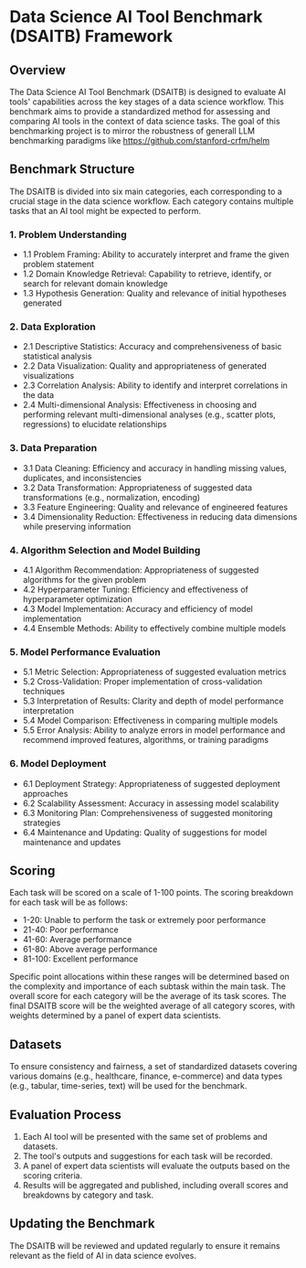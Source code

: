 # Data Science AI Tool Benchmark (DSAITB) Framework

## Overview
The Data Science AI Tool Benchmark (DSAITB) is designed to evaluate AI tools' capabilities across the key stages of a data science workflow. This benchmark aims to provide a standardized method for assessing and comparing AI tools in the context of data science tasks.
The goal of this benchmarking project is to mirror the robustness of generall LLM benchmarking paradigms like https://github.com/stanford-crfm/helm

## Benchmark Structure
The DSAITB is divided into six main categories, each corresponding to a crucial stage in the data science workflow. Each category contains multiple tasks that an AI tool might be expected to perform.

### 1. Problem Understanding
- 1.1 Problem Framing: Ability to accurately interpret and frame the given problem statement
- 1.2 Domain Knowledge Retrieval: Capability to retrieve, identify, or search for relevant domain knowledge
- 1.3 Hypothesis Generation: Quality and relevance of initial hypotheses generated

### 2. Data Exploration
- 2.1 Descriptive Statistics: Accuracy and comprehensiveness of basic statistical analysis
- 2.2 Data Visualization: Quality and appropriateness of generated visualizations
- 2.3 Correlation Analysis: Ability to identify and interpret correlations in the data
- 2.4 Multi-dimensional Analysis: Effectiveness in choosing and performing relevant multi-dimensional analyses (e.g., scatter plots, regressions) to elucidate relationships

### 3. Data Preparation
- 3.1 Data Cleaning: Efficiency and accuracy in handling missing values, duplicates, and inconsistencies
- 3.2 Data Transformation: Appropriateness of suggested data transformations (e.g., normalization, encoding)
- 3.3 Feature Engineering: Quality and relevance of engineered features
- 3.4 Dimensionality Reduction: Effectiveness in reducing data dimensions while preserving information

### 4. Algorithm Selection and Model Building
- 4.1 Algorithm Recommendation: Appropriateness of suggested algorithms for the given problem
- 4.2 Hyperparameter Tuning: Efficiency and effectiveness of hyperparameter optimization
- 4.3 Model Implementation: Accuracy and efficiency of model implementation
- 4.4 Ensemble Methods: Ability to effectively combine multiple models

### 5. Model Performance Evaluation
- 5.1 Metric Selection: Appropriateness of suggested evaluation metrics
- 5.2 Cross-Validation: Proper implementation of cross-validation techniques
- 5.3 Interpretation of Results: Clarity and depth of model performance interpretation
- 5.4 Model Comparison: Effectiveness in comparing multiple models
- 5.5 Error Analysis: Ability to analyze errors in model performance and recommend improved features, algorithms, or training paradigms

### 6. Model Deployment
- 6.1 Deployment Strategy: Appropriateness of suggested deployment approaches
- 6.2 Scalability Assessment: Accuracy in assessing model scalability
- 6.3 Monitoring Plan: Comprehensiveness of suggested monitoring strategies
- 6.4 Maintenance and Updating: Quality of suggestions for model maintenance and updates

## Scoring
Each task will be scored on a scale of 1-100 points. The scoring breakdown for each task will be as follows:

- 1-20: Unable to perform the task or extremely poor performance
- 21-40: Poor performance
- 41-60: Average performance
- 61-80: Above average performance
- 81-100: Excellent performance

Specific point allocations within these ranges will be determined based on the complexity and importance of each subtask within the main task.
The overall score for each category will be the average of its task scores. The final DSAITB score will be the weighted average of all category scores, with weights determined by a panel of expert data scientists.

## Datasets
To ensure consistency and fairness, a set of standardized datasets covering various domains (e.g., healthcare, finance, e-commerce) and data types (e.g., tabular, time-series, text) will be used for the benchmark.

## Evaluation Process
1. Each AI tool will be presented with the same set of problems and datasets.
2. The tool's outputs and suggestions for each task will be recorded.
3. A panel of expert data scientists will evaluate the outputs based on the scoring criteria.
4. Results will be aggregated and published, including overall scores and breakdowns by category and task.

## Updating the Benchmark
The DSAITB will be reviewed and updated regularly to ensure it remains relevant as the field of AI in data science evolves.
